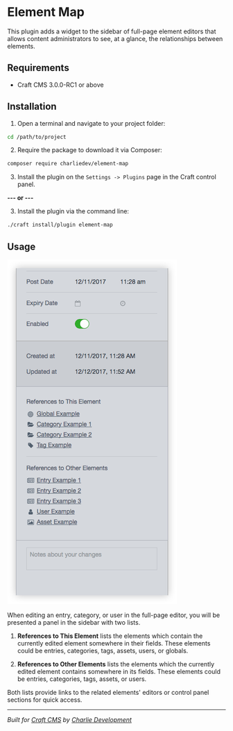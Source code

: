 # Element Map

This plugin adds a widget to the sidebar of full-page element editors that allows content administrators to see, at a glance, the relationships between elements.

## Requirements

* Craft CMS 3.0.0-RC1 or above

## Installation

1. Open a terminal and navigate to your project folder:

```bash
cd /path/to/project
```

2. Require the package to download it via Composer:

```bash
composer require charliedev/element-map
```

3. Install the plugin on the `Settings -> Plugins` page in the Craft control panel.

**--- or ---**

3. Install the plugin via the command line:

```bash
./craft install/plugin element-map
```

## Usage

![Screenshot of the element map sidebar](./resources/element-map-sidebar.png)

When editing an entry, category, or user in the full-page editor, you will be presented a panel in the sidebar with two lists.

1. **References to This Element** lists the elements which contain the currently edited element somewhere in their fields. These elements could be entries, categories, tags, assets, users, or globals.

2. **References to Other Elements** lists the elements which the currently edited element contains somewhere in its fields. These elements could be entries, categories, tags, assets, or users.

Both lists provide links to the related elements' editors or control panel sections for quick access.

---

*Built for [Craft CMS](https://craftcms.com/) by [Charlie Development](http://charliedev.com/)*

